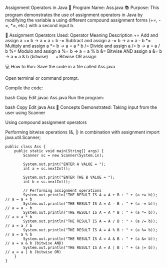 Assignment Operators in Java
📌 Program Name: Ass.java
📚 Purpose:
This program demonstrates the use of assignment operators in Java by modifying the variable a using different compound assignment forms (+=, -=, *=, etc.) with a second input b.

🧪 Assignment Operators Used:
Operator	Meaning	Description
+=	Add and assign	a += b → a = a + b
-=	Subtract and assign	a -= b → a = a - b
*=	Multiply and assign	a *= b → a = a * b
/=	Divide and assign	a /= b → a = a / b
%=	Modulo and assign	a %= b → a = a % b
&=	Bitwise AND assign	a &= b → a = a & b (bitwise)
`	=`	Bitwise OR assign

💻 How to Run:
Save the code in a file called Ass.java

Open terminal or command prompt.

Compile the code:

bash
Copy
Edit
javac Ass.java
Run the program:

bash
Copy
Edit
java Ass
🧠 Concepts Demonstrated:
Taking input from the user using Scanner

Using compound assignment operators

Performing bitwise operations (&, |) in combination with assignment
import java.util.Scanner;
```
public class Ass {
    public static void main(String[] args) {
        Scanner sc = new Scanner(System.in);

        System.out.print("ENTER A VALUE = ");
        int a = sc.nextInt();

        System.out.print("ENTER THE B VALUE = ");
        int b = sc.nextInt();

        // Performing assignment operations
        System.out.println("THE RESULT IS A = A + B : " + (a += b));  // a = a + b
        System.out.println("THE RESULT IS A = A - B : " + (a -= b));  // a = a - b
        System.out.println("THE RESULT IS A = A * B : " + (a *= b));  // a = a * b
        System.out.println("THE RESULT IS A = A / B : " + (a /= b));  // a = a / b
        System.out.println("THE RESULT IS A = A % B : " + (a %= b));  // a = a % b
        System.out.println("THE RESULT IS A = A & B : " + (a &= b));  // a = a & b (bitwise AND)
        System.out.println("THE RESULT IS A = A | B : " + (a |= b));  // a = a | b (bitwise OR)
    }
}
```

